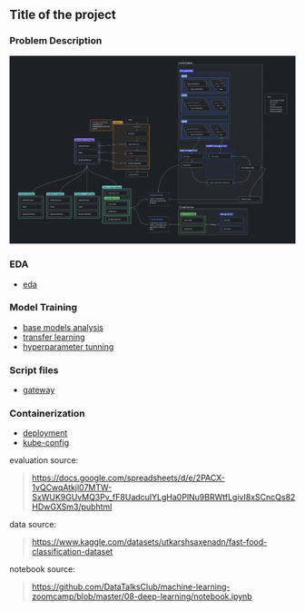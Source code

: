 ## Title of the project

### Problem Description

![ML capstone project 1 schema.png](ML%20capstone%20project%201%20schema.png)

### EDA

- [eda](jupyter-files/eda.ipynb)

### Model Training

- [base models analysis](jupyter-files/base-models-analysis.ipynb)
- [transfer learning](jupyter-files/transfer-learning.ipynb)
- [hyperparameter tunning](jupyter-files/hyperparameter-tunning.ipynb)

### Script files

- [gateway](py-scripts%2Fgateway.py)

### Containerization
- [deployment](deployment)
- [kube-config](kube-config)


evaluation source:
> https://docs.google.com/spreadsheets/d/e/2PACX-1vQCwqAtkjl07MTW-SxWUK9GUvMQ3Pv_fF8UadcuIYLgHa0PlNu9BRWtfLgivI8xSCncQs82HDwGXSm3/pubhtml


data source:
> https://www.kaggle.com/datasets/utkarshsaxenadn/fast-food-classification-dataset

notebook source:
> https://github.com/DataTalksClub/machine-learning-zoomcamp/blob/master/08-deep-learning/notebook.ipynb